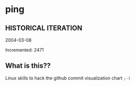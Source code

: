 # ping

## HISTORICAL ITERATION
2004-03-08

Incremented: 2471

## What is this?? 
Linux skills to hack the github commit visualization chart `;-)`
